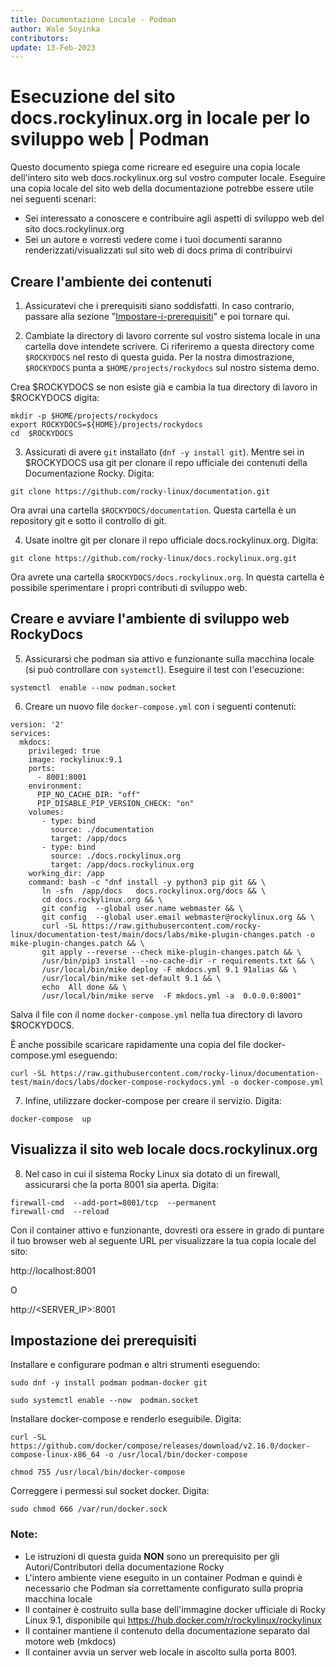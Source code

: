 ```yaml
---
title: Documentazione Locale - Podman
author: Wale Soyinka
contributors:
update: 13-Feb-2023
---
```


# Esecuzione del sito docs.rockylinux.org in locale per lo sviluppo web | Podman


Questo documento spiega come ricreare ed eseguire una copia locale dell'intero sito web docs.rockylinux.org sul vostro computer locale. Eseguire una copia locale del sito web della documentazione potrebbe essere utile nei seguenti scenari:

* Sei interessato a conoscere e contribuire agli aspetti di sviluppo web del sito docs.rockylinux.org
* Sei un autore e vorresti vedere come i tuoi documenti saranno renderizzati/visualizzati sul sito web di docs prima di contribuirvi


## Creare l'ambiente dei contenuti

1. Assicuratevi che i prerequisiti siano soddisfatti. In caso contrario, passare alla sezione "[Impostare-i-prerequisiti](#setup-the-prerequisites)" e poi tornare qui.

2. Cambiate la directory di lavoro corrente sul vostro sistema locale in una cartella dove intendete scrivere. Ci riferiremo a questa directory come `$ROCKYDOCS` nel resto di questa guida.  Per la nostra dimostrazione, `$ROCKYDOCS` punta a `$HOME/projects/rockydocs` sul nostro sistema demo.

Crea $ROCKYDOCS se non esiste già e cambia la tua directory di lavoro in $ROCKYDOCS digita:

```
mkdir -p $HOME/projects/rockydocs
export ROCKYDOCS=${HOME}/projects/rockydocs
cd  $ROCKYDOCS
```

3. Assicurati di avere `git` installato (`dnf -y install git`).  Mentre sei in $ROCKYDOCS usa git per clonare il repo ufficiale dei contenuti della Documentazione Rocky. Digita:

```
git clone https://github.com/rocky-linux/documentation.git
```

Ora avrai una cartella `$ROCKYDOCS/documentation`. Questa cartella è un repository git e sotto il controllo di git.

4. Usate inoltre git per clonare il repo ufficiale docs.rockylinux.org. Digita:

```
git clone https://github.com/rocky-linux/docs.rockylinux.org.git
```

Ora avrete una cartella `$ROCKYDOCS/docs.rockylinux.org`. In questa cartella è possibile sperimentare i propri contributi di sviluppo web.


## Creare e avviare l'ambiente di sviluppo web RockyDocs

5.  Assicurarsi che podman sia attivo e funzionante sulla macchina locale (si può controllare con `systemctl`). Eseguire il test con l'esecuzione:

```
systemctl  enable --now podman.socket
```

6. Creare un nuovo file `docker-compose.yml` con i seguenti contenuti:

```
version: '2'
services:
  mkdocs:
    privileged: true
    image: rockylinux:9.1
    ports:
      - 8001:8001
    environment:
      PIP_NO_CACHE_DIR: "off"
      PIP_DISABLE_PIP_VERSION_CHECK: "on"
    volumes:
       - type: bind
         source: ./documentation
         target: /app/docs
       - type: bind
         source: ./docs.rockylinux.org
         target: /app/docs.rockylinux.org
    working_dir: /app
    command: bash -c "dnf install -y python3 pip git && \
       ln -sfn  /app/docs   docs.rockylinux.org/docs && \
       cd docs.rockylinux.org && \
       git config  --global user.name webmaster && \
       git config  --global user.email webmaster@rockylinux.org && \
       curl -SL https://raw.githubusercontent.com/rocky-linux/documentation-test/main/docs/labs/mike-plugin-changes.patch -o mike-plugin-changes.patch && \
       git apply --reverse --check mike-plugin-changes.patch && \
       /usr/bin/pip3 install --no-cache-dir -r requirements.txt && \
       /usr/local/bin/mike deploy -F mkdocs.yml 9.1 91alias && \
       /usr/local/bin/mike set-default 9.1 && \
       echo  All done && \
       /usr/local/bin/mike serve  -F mkdocs.yml -a  0.0.0.0:8001"

```

Salva il file con il nome `docker-compose.yml` nella tua directory di lavoro $ROCKYDOCS.

È anche possibile scaricare rapidamente una copia del file docker-compose.yml eseguendo:

```
curl -SL https://raw.githubusercontent.com/rocky-linux/documentation-test/main/docs/labs/docker-compose-rockydocs.yml -o docker-compose.yml
```


7. Infine, utilizzare docker-compose per creare il servizio. Digita:

```
docker-compose  up
```


## Visualizza il sito web locale docs.rockylinux.org

8. Nel caso in cui il sistema Rocky Linux sia dotato di un firewall, assicurarsi che la porta 8001 sia aperta. Digita:

```
firewall-cmd  --add-port=8001/tcp  --permanent
firewall-cmd  --reload
```

Con il container attivo e funzionante, dovresti ora essere in grado di puntare il tuo browser web al seguente URL per visualizzare la tua copia locale del sito:

http://localhost:8001

O

http://<SERVER_IP>:8001




## Impostazione dei prerequisiti

Installare e configurare podman e altri strumenti eseguendo:

```
sudo dnf -y install podman podman-docker git

sudo systemctl enable --now  podman.socket

```

Installare docker-compose e renderlo eseguibile. Digita:

```
curl -SL https://github.com/docker/compose/releases/download/v2.16.0/docker-compose-linux-x86_64 -o /usr/local/bin/docker-compose

chmod 755 /usr/local/bin/docker-compose
```


Correggere i permessi sul socket docker. Digita:

```
sudo chmod 666 /var/run/docker.sock
```


### Note:

* Le istruzioni di questa guida **NON** sono un prerequisito per gli Autori/Contributori della documentazione Rocky
* L'intero ambiente viene eseguito in un container Podman e quindi è necessario che Podman sia correttamente configurato sulla propria macchina locale
* Il container è costruito sulla base dell'immagine docker ufficiale di Rocky Linux 9.1, disponibile qui https://hub.docker.com/r/rockylinux/rockylinux
* Il container mantiene il contenuto della documentazione separato dal motore web (mkdocs)
* Il container avvia un server web locale in ascolto sulla porta 8001. 
